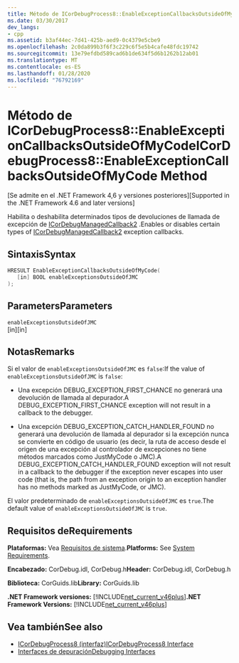 ```yaml
---
title: Método de ICorDebugProcess8::EnableExceptionCallbacksOutsideOfMyCode
ms.date: 03/30/2017
dev_langs:
- cpp
ms.assetid: b3af44ec-7d41-425b-aed9-0c4379e5cbe9
ms.openlocfilehash: 2c0da899b3f6f3c229c6f5e5b4cafe48fdc19742
ms.sourcegitcommit: 13e79efdbd589cad6b1de634f5d6b1262b12ab01
ms.translationtype: MT
ms.contentlocale: es-ES
ms.lasthandoff: 01/28/2020
ms.locfileid: "76792169"
---
```

# <a name="icordebugprocess8enableexceptioncallbacksoutsideofmycode-method"></a><span data-ttu-id="b19f0-102">Método de ICorDebugProcess8::EnableExceptionCallbacksOutsideOfMyCode</span><span class="sxs-lookup"><span data-stu-id="b19f0-102">ICorDebugProcess8::EnableExceptionCallbacksOutsideOfMyCode Method</span></span>
<span data-ttu-id="b19f0-103">[Se admite en el .NET Framework 4,6 y versiones posteriores]</span><span class="sxs-lookup"><span data-stu-id="b19f0-103">[Supported in the .NET Framework 4.6 and later versions]</span></span>  
  
 <span data-ttu-id="b19f0-104">Habilita o deshabilita determinados tipos de devoluciones de llamada de excepción de [ICorDebugManagedCallback2](icordebugmanagedcallback2-interface.md) .</span><span class="sxs-lookup"><span data-stu-id="b19f0-104">Enables or disables certain types of [ICorDebugManagedCallback2](icordebugmanagedcallback2-interface.md) exception callbacks.</span></span>  
  
## <a name="syntax"></a><span data-ttu-id="b19f0-105">Sintaxis</span><span class="sxs-lookup"><span data-stu-id="b19f0-105">Syntax</span></span>  
  
```cpp
HRESULT EnableExceptionCallbacksOutsideOfMyCode(  
   [in] BOOL enableExceptionsOutsideOfJMC  
);  
```  
  
## <a name="parameters"></a><span data-ttu-id="b19f0-106">Parameters</span><span class="sxs-lookup"><span data-stu-id="b19f0-106">Parameters</span></span>  
 `enableExceptionsOutsideOfJMC`  
 <span data-ttu-id="b19f0-107">[in]</span><span class="sxs-lookup"><span data-stu-id="b19f0-107">[in]</span></span>  
  
## <a name="remarks"></a><span data-ttu-id="b19f0-108">Notas</span><span class="sxs-lookup"><span data-stu-id="b19f0-108">Remarks</span></span>  
 <span data-ttu-id="b19f0-109">Si el valor de `enableExceptionsOutsideOfJMC` es `false`:</span><span class="sxs-lookup"><span data-stu-id="b19f0-109">If the value of `enableExceptionsOutsideOfJMC` is `false`:</span></span>  
  
- <span data-ttu-id="b19f0-110">Una excepción DEBUG_EXCEPTION_FIRST_CHANCE no generará una devolución de llamada al depurador.</span><span class="sxs-lookup"><span data-stu-id="b19f0-110">A DEBUG_EXCEPTION_FIRST_CHANCE exception will not result in a callback to the debugger.</span></span>  
  
- <span data-ttu-id="b19f0-111">Una excepción DEBUG_EXCEPTION_CATCH_HANDLER_FOUND no generará una devolución de llamada al depurador si la excepción nunca se convierte en código de usuario (es decir, la ruta de acceso desde el origen de una excepción al controlador de excepciones no tiene métodos marcados como JustMyCode o JMC).</span><span class="sxs-lookup"><span data-stu-id="b19f0-111">A DEBUG_EXCEPTION_CATCH_HANDLER_FOUND exception will not result in a callback to the debugger if the exception never escapes into user code (that is, the path from an exception origin to an exception handler has no methods marked as JustMyCode, or JMC).</span></span>  
  
 <span data-ttu-id="b19f0-112">El valor predeterminado de `enableExceptionsOutsideOfJMC` es `true`.</span><span class="sxs-lookup"><span data-stu-id="b19f0-112">The default value of `enableExceptionsOutsideOfJMC` is `true`.</span></span>  
  
## <a name="requirements"></a><span data-ttu-id="b19f0-113">Requisitos de</span><span class="sxs-lookup"><span data-stu-id="b19f0-113">Requirements</span></span>  
 <span data-ttu-id="b19f0-114">**Plataformas:** Vea [Requisitos de sistema](../../../../docs/framework/get-started/system-requirements.md).</span><span class="sxs-lookup"><span data-stu-id="b19f0-114">**Platforms:** See [System Requirements](../../../../docs/framework/get-started/system-requirements.md).</span></span>  
  
 <span data-ttu-id="b19f0-115">**Encabezado:** CorDebug.idl, CorDebug.h</span><span class="sxs-lookup"><span data-stu-id="b19f0-115">**Header:** CorDebug.idl, CorDebug.h</span></span>  
  
 <span data-ttu-id="b19f0-116">**Biblioteca:** CorGuids.lib</span><span class="sxs-lookup"><span data-stu-id="b19f0-116">**Library:** CorGuids.lib</span></span>  
  
 <span data-ttu-id="b19f0-117">**.NET Framework versiones:** [!INCLUDE[net_current_v46plus](../../../../includes/net-current-v46plus-md.md)]</span><span class="sxs-lookup"><span data-stu-id="b19f0-117">**.NET Framework Versions:** [!INCLUDE[net_current_v46plus](../../../../includes/net-current-v46plus-md.md)]</span></span>  
  
## <a name="see-also"></a><span data-ttu-id="b19f0-118">Vea también</span><span class="sxs-lookup"><span data-stu-id="b19f0-118">See also</span></span>

- [<span data-ttu-id="b19f0-119">ICorDebugProcess8 (interfaz)</span><span class="sxs-lookup"><span data-stu-id="b19f0-119">ICorDebugProcess8 Interface</span></span>](icordebugprocess8-interface.md)
- [<span data-ttu-id="b19f0-120">Interfaces de depuración</span><span class="sxs-lookup"><span data-stu-id="b19f0-120">Debugging Interfaces</span></span>](debugging-interfaces.md)
